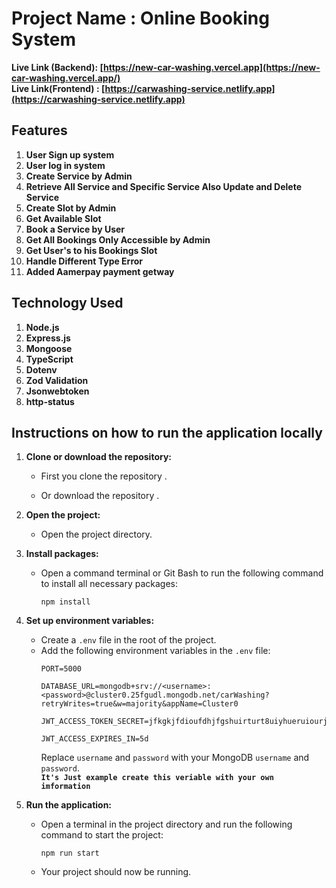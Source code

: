 # Project Name : Online Booking System

**Live Link (Backend): [https://new-car-washing.vercel.app](https://new-car-washing.vercel.app/)** </br>
**Live Link(Frontend) : [https://carwashing-service.netlify.app](https://carwashing-service.netlify.app)** 

## Features

1. **User Sign up system**
2. **User log in system**
3. **Create Service by Admin**
4. **Retrieve All Service and Specific Service Also Update and Delete  Service**
5. **Create Slot by Admin**
6. **Get Available Slot**
7. **Book a Service by User**
8. **Get All Bookings Only Accessible by Admin**
9. **Get User's to his Bookings Slot**
10. **Handle Different Type Error**
11. **Added Aamerpay payment getway**


## Technology Used

1. **Node.js**
2. **Express.js**
3. **Mongoose**
4. **TypeScript**
5. **Dotenv**
6. **Zod Validation**
7. **Jsonwebtoken**
8. **http-status**




## Instructions on how to run the application locally

1. **Clone or download the repository:**
   - First you clone the repository .
    
   - Or download the repository .

2. **Open the project:**
   - Open the project directory.

3. **Install packages:**
   - Open a command terminal or Git Bash to run the following command to install all necessary packages:
     ```
     npm install
     ```

4. **Set up environment variables:**
   - Create a `.env` file in the root of the project.
   - Add the following environment variables in the `.env` file:
     ```
     PORT=5000

     DATABASE_URL=mongodb+srv://<username>:<password>@cluster0.25fgudl.mongodb.net/carWashing?retryWrites=true&w=majority&appName=Cluster0

     JWT_ACCESS_TOKEN_SECRET=jfkgkjfdioufdhjfgshuirturt8uiyhueruiourjeioteroehjkfgjkfghkjjk
     
     JWT_ACCESS_EXPIRES_IN=5d
     
     ```
     Replace `username` and `password` with your MongoDB `username` and `password`. <br>
    **`It's Just example create this veriable with your own imformation`**
5. **Run the application:**
   - Open a terminal in the project directory and run the following command to start the project:
     ```
     npm run start
     ```
   - Your project should now be running.
